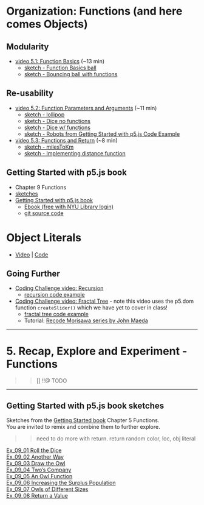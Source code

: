 # Organization: Functions (and here comes Objects)

<!-- _The videos in this section were created ~2 years ago. They use different editors for p5.js. All of the concepts should still apply, however, there are some minor changes. Most notably in JavaScript `let` is now the preferred way to declare a variable over `var`. If you would like to learn more about this you can [watch this video about let vs var](https://youtu.be/q8SHaDQdul0)._ -->

## Modularity

- [video 5.1: Function Basics](https://thecodingtrain.com/beginners/p5js/5.1-function-basics.html) (~13 min)
  - [sketch - Function Basics ball](https://editor.p5js.org/codingtrain/sketches/omHOuJY1) <!-- >> expand with multiple balls -->
  - [sketch - Bouncing ball with functions](https://editor.p5js.org/icm/sketches/H1Oq4qta)

## Re-usability

- [video 5.2: Function Parameters and Arguments](https://thecodingtrain.com/beginners/p5js/5.2-parameters-arguments.html) (~11 min)
  - [sketch - lollipop](https://editor.p5js.org/codingtrain/sketches/eGD-xzsw)
  - [sketch - Dice no functions](https://editor.p5js.org/icm/sketches/ryx70m5tT)
  - [sketch - Dice w/ functions](https://editor.p5js.org/icm/sketches/S1R44qtT)
  - [sketch - Robots from Getting Started with p5.js Code Example](https://editor.p5js.org/icm/sketches/rylf4S5K6)
- [video 5.3: Functions and Return](https://thecodingtrain.com/beginners/p5js/5.3-return.html) (~8 min)
  - [sketch - milesToKm](https://editor.p5js.org/codingtrain/sketches/twpIiI-v)
  - [sketch - Implementing distance function](https://editor.p5js.org/icm/sketches/HJgR7UcKa)

<!-- - [5.1: Function Basics - video tutorial](https://www.youtube.com/watch?v=wRHAitGzBrg&list=PLRqwX-V7Uu6Zy51Q-x9tMWIv9cueOFTFA&index=16)
- [5.2: Function Parameters and Arguments - video tutorial](https://www.youtube.com/watch?v=zkc417YapfE&list=PLRqwX-V7Uu6Zy51Q-x9tMWIv9cueOFTFA&index=17)
- [5.3: Functions and Return - video tutorial](https://www.youtube.com/watch?v=qRnUBiTJ66Y&list=PLRqwX-V7Uu6Zy51Q-x9tMWIv9cueOFTFA&index=18) -->

<!-- ## Getting Started with p5.js book
- Chapter 9 of [Getting Started with p5.js book](http://amzn.to/2ckixCW) | [Ebook (free with NYU Library login)](https://ebookcentral.proquest.com/lib/nyulibrary-ebooks/detail.action?docID=4333728) | [Code](https://github.com/lmccart/gswp5.js-code) -->

## Getting Started with p5.js book
*  Chapter 9 Functions
  * [sketches](https://editor.p5js.org/jht1493/collections/RNo3VMponN)
  * [Getting Started with p5.js book](http://amzn.to/2ckixCW) 
    * [Ebook (free with NYU Library login)](https://ebookcentral.proquest.com/lib/nyulibrary-ebooks/detail.action?docID=4333728) 
    * [git source code](https://github.com/lmccart/gswp5.js-code)

# Object Literals

- [Video](https://www.youtube.com/watch?v=-e5h4IGKZRY) | [Code](https://editor.p5js.org/codingtrain/sketches/6J5VPMbW)

## Going Further

- [Coding Challenge video: Recursion](https://youtu.be/jPsZwrV9ld0)
  - [recursion code example](https://editor.p5js.org/icm/sketches/Hyevi8ct6)
- [Coding Challenge video: Fractal Tree](https://youtu.be/0jjeOYMjmDU) - note this video uses the p5.dom function `createSlider()` which we have yet to cover in class!
  - [fractal tree code example](https://editor.p5js.org/icm/sketches/rkZAJ6PtX)
  - Tutorial: [Recode Morisawa series by John Maeda](https://github.com/itpresidents/icm-help-sessions-2020/blob/master/session-05/session-05-example.md)

-------------------------------------------------------------------------------
# 5. Recap, Explore and Experiment - Functions

<!-- >> slider ui + read out ui -->
<!-- >> text input ui -->

>> [] !!@ TODO

-------------------------------------------------------------------------------
## Getting Started with p5.js book sketches

Sketches from the [Getting Started book](http://amzn.to/2ckixCW) Chapter 5 Functions.  
You are invited to remix and combine them to further explore.

>> need to do more with return.
>> return random color, loc, obj literal

[Ex_09_01 Roll the Dice](https://editor.p5js.org/jht1493/sketches/uetaqd2FH)  
[Ex_09_02 Another Way](https://editor.p5js.org/jht1493/sketches/oK-w6sUbz)  
[Ex_09_03 Draw the Owl](https://editor.p5js.org/jht1493/sketches/DdDo_LBJa)  
[Ex_09_04 Two’s Company](https://editor.p5js.org/jht1493/sketches/sa96pUoKH)  
[Ex_09_05 An Owl Function](https://editor.p5js.org/jht1493/sketches/NAl5YSdTI_)  
[Ex_09_06 Increasing the Surplus Population](https://editor.p5js.org/jht1493/sketches/AVYN7MUVc)  
[Ex_09_07 Owls of Different Sizes](https://editor.p5js.org/jht1493/sketches/45Cv8Gi4i)  
[Ex_09_08 Return a Value](https://editor.p5js.org/jht1493/sketches/xAc-jbG9y)  
